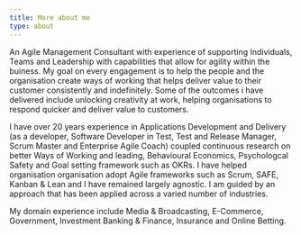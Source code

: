 ```yaml
---
title: More about me
type: about
---
```

An Agile Management Consultant with experience of supporting Individuals, Teams and Leadership with capabilities that allow for agility within  the buiness. My goal on every engagement is to help the people 
and the organisation create ways of working that helps deliver value to their customer consistently and indefinitely. Some of the outcomes i have delivered include unlocking creativity at work, helping organisations to respond quicker and deliver value to customers. 

I have over 20 years experience in Applications Development and Delivery (as a developer, Software Developer in Test, Test and Release Manager, Scrum Master and Enterprise Agile Coach) coupled continuous research on better Ways of Working and leading, Behavioural Economics, Psychologcal Safety and Goal setting framework such as OKRs. I have helped organisation organisation adopt Agile frameworks such as Scrum, SAFE, Kanban & Lean and I have remained largely agnostic. I am guided by an approach that has been applied across a varied number of industries.

My domain experience include Media & Broadcasting, E-Commerce,  Government, Investment Banking & Finance, Insurance and Online Betting.
